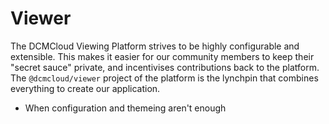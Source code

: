 # Viewer

The DCMCloud Viewing Platform strives to be highly configurable and extensible.
This makes it easier for our community members to keep their "secret sauce"
private, and incentivises contributions back to the platform. The
`@dcmcloud/viewer` project of the platform is the lynchpin that combines
everything to create our application.

- When configuration and themeing aren't enough
